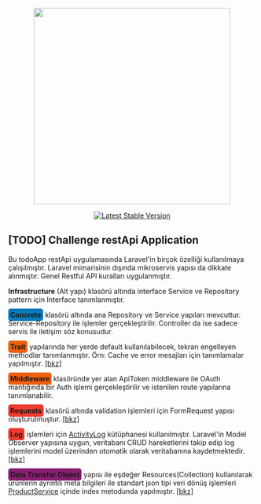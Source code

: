 <p align="center"><a href="https://laravel.com" target="_blank"><img src="https://raw.githubusercontent.com/laravel/art/master/logo-lockup/5%20SVG/2%20CMYK/1%20Full%20Color/laravel-logolockup-cmyk-red.svg" width="400"></a></p>

<p align="center">
    <a href="https://packagist.org/packages/laravel/framework"><img src="https://img.shields.io/packagist/v/laravel/framework" alt="Latest Stable Version"></a>
</p>

## [TODO] Challenge restApi Application
<p>Bu todoApp restApi uygulamasında Laravel'in birçok özelliği kullanılmaya çalışılmıştır. Laravel mimarisinin dışında mikroservis yapısı da dikkate alınmıştır. Genel Restful API kuralları uygulanmıştır.</p>
<p><b>Infrastructure</b> (Alt yapı) klasörü altında interface Service ve Repository pattern için Interface tanımlanmıştır.</p>
<p><b style="background: #0A7BBB; padding:4px; border-radius: 5px;">Concrete</b> klasörü altında ana Repository ve Service yapıları mevcuttur. Service-Repository ile işlemler gerçekleştirilir. Controller da ise sadece servis ile iletişim söz konusudur.</p>
<p><b style="background: #ef600e; padding:4px; border-radius: 5px;">Trait</b> yapılarında her yerde default kullanılabilecek, tekrarı engelleyen methodlar tanımlanmıştır. Örn: Cache ve error mesajları için tanımlamalar yapılmıştır. <a target="_blank" href="https://github.com/abdlkdrgndz/path-api/blob/main/app/Traits/Responder.php">[bkz]</a></p>
<p><b style="background: #ef600e; padding:4px; border-radius: 5px;">Middleware</b> klasöründe yer alan ApiToken middleware ile OAuth mantığında bir Auth işlemi gerçekleştirilir ve istenilen route yapılarına tanımlanabilir.</p>
<p><b style="background: #EF3B2D; padding:4px; border-radius: 5px;">Requests</b> klasörü altında validation işlemleri için FormRequest yapısı oluşturulmuştur. <a target="_blank" href="https://github.com/abdlkdrgndz/path-api/tree/main/app/Http/Requests/Products">[bkz]</a></p>
<p><b style="background: #EF3B2D; padding:4px; border-radius: 5px;">Log</b> işlemleri için <a target="_blank" href="https://github.com/spatie/laravel-activitylog">ActivityLog</a> kütüphanesi kullanılmıştır. Laravel'in Model Observer yapısına uygun, veritabanı CRUD hareketlerini takip edip log işlemlerini model üzerinden otomatik olarak veritabanına kaydetmektedir. <a target="_blank" href="https://github.com/abdlkdrgndz/path-api/blob/main/app/Models/ProductModel.php">[bkz]</a></p>
<p><b style="background: #891f72; padding:4px; border-radius: 5px;">Data Transfer Object</b> yapısı ile eşdeğer Resources(Collection) kullanılarak ürünlerin ayrıntılı meta bilgileri ile standart json tipi veri dönüş işlemleri <a target="_blank" href="https://github.com/abdlkdrgndz/path-api/blob/main/app/Concrete/Service/ProductService.php">ProductService</a> içinde index metodunda yapılmıştır. <a target="_blank" href="https://github.com/abdlkdrgndz/path-api/blob/main/app/Http/Resources/ProductDTO.php">[bkz]</a> </p>
